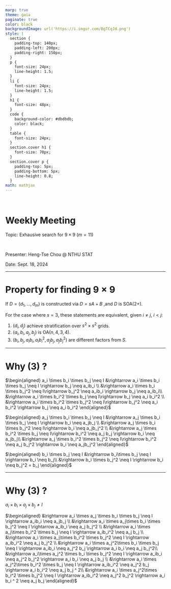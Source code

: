 ```yaml
---
marp: true
theme: gaia
paginate: true
color: black
backgroundImage: url('https://i.imgur.com/BgTCqJd.png')
style: |
  section {
    padding-top: 140px;
    padding-left: 200px;
    padding-right: 150px;
  }
  p {
    font-size: 24px;
    line-height: 1.5;
  } 
  li {
    font-size: 24px;
    line-height: 1.5;
  }
  h1 {
    font-size: 48px;
  }
  code {
    background-color: #dbdbdb;
    color: black;
  }
  table {
    font-size: 24px;
  }
  section.cover h1 {
    font-size: 70px;
  }
  section.cover p {
    padding-top: 5px;
    padding-bottom: 5px;
    line-height: 0.8;
  }
math: mathjax
---
```


<!-- _class: cover -->

<br>

# Weekly Meeting

Topic: Exhausive search for $9\times9$ ($m=11$)

<br>

Presenter: Heng-Tse Chou @ NTHU STAT

Date: Sept. 18, 2024

---

# Property for finding $9\times9$

If $D= (d_1, \dots, d_m)$ is constructed via $D = sA+B$ ,and $D$ is $\text{SOA}(2+)$.

For the case where $s=3$, these statements are equivalent, given $i \neq j$, $i<j$:

1. $(d_i, d_j)$ achieve stratification over $s^2\times s^2$ grids.
2. $(a_i, b_i, a_j, b_j)$ is $\text{OA}(n, 4, 3, 4)$.
3. $(b_i, b_j, a_ib_i, a_ib_i^2, a_jb_j, a_jb_j^2)$ are different factors from $S$.

---

# Why (3) ?

$\begin{aligned} 
a_i \times b_i \times b_j \neq I &\rightarrow a_i \times b_i \times b_j \neq I \rightarrow b_j \neq a_ib_i \\
&\rightarrow a_i \times b_i \times b_j^2  \neq I\rightarrow b_j^2 \neq a_ib_i \rightarrow b_j \neq a_ib_i\\
&\rightarrow a_i \times b_i^2 \times b_j \neq I\rightarrow b_j \neq a_i b_i^2 \\
&\rightarrow a_i \times b_i^2 \times b_j^2 \neq I\rightarrow b_j^2 \neq a_i b_i^2 \rightarrow b_j \neq a_i b_i^2
\end{aligned}$

$\begin{aligned} 
a_j \times b_i \times b_j \neq I &\rightarrow a_j \times b_i \times b_j \neq I \rightarrow b_i \neq a_jb_j \\
&\rightarrow a_j \times b_i \times b_j^2  \neq I\rightarrow b_i \neq a_jb_j^2 \\
&\rightarrow a_j \times b_i^2 \times b_j \neq I\rightarrow b_i^2 \neq a_j b_j \rightarrow b_i \neq a_jb_j\\
&\rightarrow a_j \times b_i^2 \times b_j^2 \neq I\rightarrow b_i^2 \neq a_j b_j^2  \rightarrow b_i \neq a_jb_j^2
\end{aligned}$

$\begin{aligned}
b_i \times b_j \neq I &\rightarrow b_i\times b_j \neq I \rightarrow b_i \neq b_j\\
&\rightarrow b_i \times b_j^2 \neq I \rightarrow b_i \neq b_j^2  = b_j
\end{aligned}$

---

# Why (3) ?

$a_i \times b_i \times a_j \times b_j \neq I$

$\begin{aligned} 
&\rightarrow a_i \times a_j \times b_i \times b_j \neq I \rightarrow a_ib_i \neq a_jb_j \\
&\rightarrow a_i \times a_j\times b_i \times b_j^2 \neq I \rightarrow a_ib_i \neq a_j b_j^2 \\
&\rightarrow a_i \times a_j\times b_i^2 \times b_j \neq I  \rightarrow a_ib_i^2 \neq a_j b_j \\
&\rightarrow a_i \times a_j\times b_i^2 \times b_j^2 \neq I \rightarrow a_ib_i^2 \neq a_j b_j^2 \\
&\rightarrow a_i \times a_j^2\times b_i \times b_j \neq I \rightarrow a_ib_i \neq a_j^2 b_j  \rightarrow a_i b_i \neq a_j b_j^2\\
&\rightarrow a_i\times a_j^2 \times b_i \times b_j^2 \neq I \rightarrow a_ib_i \neq a_j^2 b_j^2 \rightarrow a_i b_i \neq a_j b_j \\
&\rightarrow a_i \times a_j^2\times b_i^2 \times b_j \neq I \rightarrow a_ib_i^2 \neq a_j^2 b_j \rightarrow a_i b_i^2 \neq a_j b_j ^ 2\\
&\rightarrow a_i \times a_j^2\times b_i^2 \times b_j^2 \neq I \rightarrow a_ib_i^2 \neq a_j^2 b_j^2 \rightarrow a_i b_i ^ 2 \neq a_j b_j
\end{aligned}$

